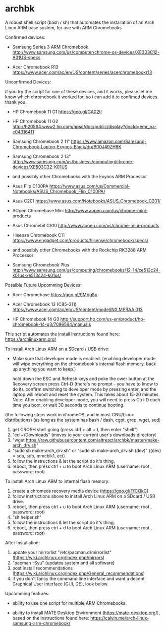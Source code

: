 # archbk

A robust shell script (bash / sh) that automates the installation of an Arch Linux ARM base system, for use with ARM Chromebooks

Confirmed devices:
    
   * Samsung Series 3 ARM Chromebook http://www.samsung.com/us/computer/chrome-os-devices/XE303C12-A01US-specs
   
   * Acer Chromebook R13 https://www.acer.com/ac/en/US/content/series/acerchromebookr13
    
Unconfirmed Devices:

   if you try the script for one of these devices, and it works, please let me know which chromebook it worked for, so i can add it to confimed devices. thank you.

   * HP Chromebook 11 G1 https://goo.gl/GA02tj

   * HP Chromebook 11 G2 http://h20564.www2.hp.com/hpsc/doc/public/display?docId=emr_na-c04316411

   * Samsung Chromebook 2 11" https://www.amazon.com/Samsung-Chromebook-Laptop-Exynos-Black/dp/B00J49ZH6K

   * Samsung Chromebook 2 13" http://www.samsung.com/us/business/computing/chrome-devices/XE503C32-K01US

   * and possibly other Chromebooks with the Exynos ARM Processor



   * Asus Flip C100PA https://www.asus.com/us/Commercial-Notebooks/ASUS_Chromebook_Flip_C100PA/

   * Asus C201 https://www.asus.com/Notebooks/ASUS_Chromebook_C201/

   * AOpen Chromebase Mini http://www.aopen.com/us/chrome-mini-products

   * Asus Chromebit CS10 http://www.aopen.com/us/chrome-mini-products

   * Hisense Chromebook C11 https://www.engadget.com/products/hisense/chromebook/specs/

   * and possibly other Chromebooks with the Rockchip RK3288 ARM Processor
   
   * Samsung Chromebook Plus http://www.samsung.com/us/computing/chromebooks/12-14/xe513c24-k01us-xe513c24-k01us/

   
Possible Future Upcomming Devices:
   
   * Acer Chromebase https://goo.gl/9MVg8o
   
   * Acer Chromebook 13 (CB5-311) https://www.acer.com/ac/en/US/content/model/NX.MPRAA.013
   
   * HP Chromebook 14 G3 http://support.hp.com/us-en/product/hp-chromebook-14-g3/7096564/manuals
   
   

This script automates the install instructions found here: https://archlinuxarm.org/
   
To install Arch Linux ARM on a SDcard / USB drive:

   * Make sure that developer mode is enabled.
   (enabling developer mode will wipe everything on the chromebook's internal flash memory. back up anything you want to keep.)

     hold down the ESC and Refresh keys and poke the ower button
     at the Recovery screen press Ctrl-D (there's no prompt - you have to know to do it).
     confirm switching to developer mode by pressing enter, and the laptop will reboot and reset the system. This takes about 15-20 minutes.
     Note: After enabling developer mode, you will need to press Ctrl-D each time you boot, or wait 30 seconds to continue booting.


   (the following steps work in chromeOS, and in most GNU/Linux distributions)
   (as long as the system has bash / dash, cgpt, grep, wget, sed) 

   1) get CROSH shell going (press ctrl + alt + t, then enter "shell")
   2) "cd ~/Downloads" (moves to your current user's downloads directory)
   3) "wget https://raw.githubusercontent.com/altreact/archbk/master/make-arch_drv.sh"
   4) "sudo sh make-arch_drv.sh"  or "sudo sh make-arch_drv.sh (dev)" ((dev) = sda, sdb, mmcblk1, ect)
   5) follow the instructions & let the script do it's thing.
   6) reboot, then press ctrl + u to boot Arch Linux ARM (username: root , password: root)
  
To install Arch Linux ARM to internal flash memory:

   1) create a chromeos recovery media device (https://goo.gl/FfCQkC)
   2) follow instructions above to install Arch Linux ARM on a SDcard / USB drive.
   3) reboot, then press ctrl + u to boot Arch Linux ARM (username: root , password: root)
   4) "sh helper.sh"
   5) follow the instructions & let the script do it's thing.
   6) reboot, then press ctrl + d to boot Arch Linux ARM (username: root , password: root)
   
After Installation:

   1) update your mirrorlist "/etc/pacman.d/mirrorlist" (https://wiki.archlinux.org/index.php/mirrors)
   2) "pacman -Syu" (updates system and all software)
   3) post install recommendations (https://wiki.archlinux.org/index.php/General_recommendations)
   4) if you don't fancy the command line interface and want a decent Graphical User Interface (GUI, DE), look below.

Upcomming features:
 
 * ability to use one script for multiple ARM Chromebooks.
     
 * ability to install MATE Desktop Environment (https://mate-desktop.org/), based on the instructions found here: https://calvin.me/arch-linux-samsung-arm-chromebook/
